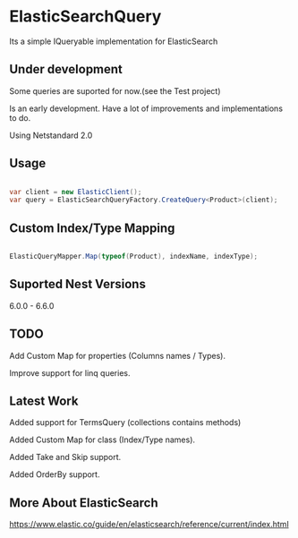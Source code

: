 # ElasticSearchQuery
Its a simple IQueryable implementation for ElasticSearch

## Under development

Some queries are suported for now.(see the Test project)

Is an early development. Have a lot of improvements and implementations to do.

Using Netstandard 2.0


## Usage
 ```csharp
 
 var client = new ElasticClient();
 var query = ElasticSearchQueryFactory.CreateQuery<Product>(client);
 
 ```
## Custom Index/Type Mapping
  ```csharp
 
 ElasticQueryMapper.Map(typeof(Product), indexName, indexType);
 
 ```
## Suported Nest Versions

6.0.0 - 6.6.0

## TODO

Add Custom Map for properties (Columns names / Types).

Improve support for linq queries.

## Latest Work
Added support for TermsQuery (collections contains methods)

Added Custom Map for class (Index/Type names).

Added Take and Skip support.

Added OrderBy support.

## More About ElasticSearch
https://www.elastic.co/guide/en/elasticsearch/reference/current/index.html
